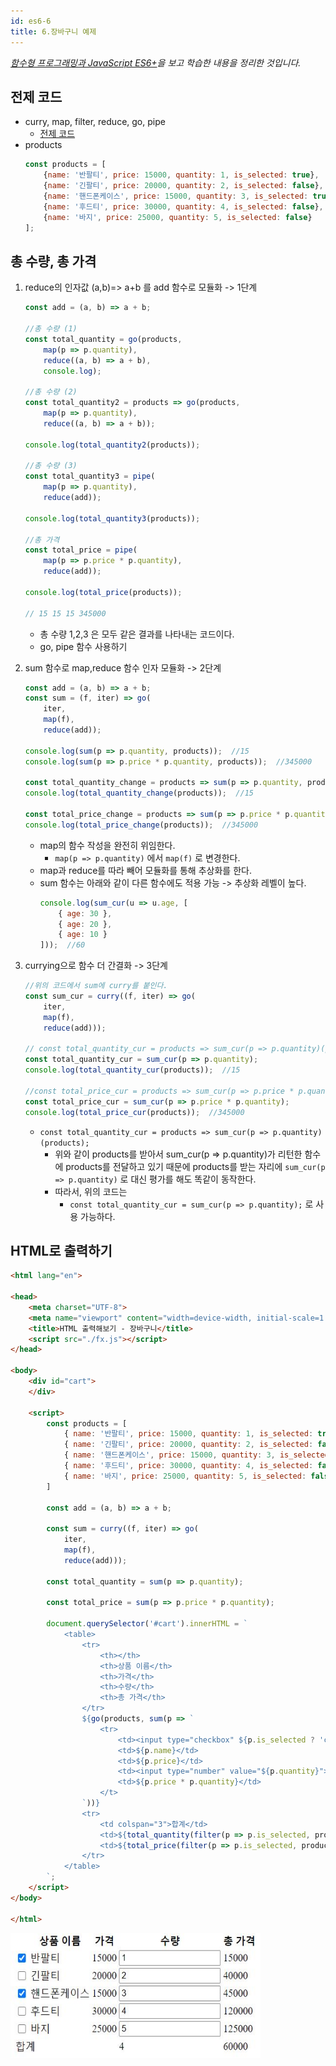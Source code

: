 ```yaml
---
id: es6-6
title: 6.장바구니 예제
---
```

_[함수형 프로그래밍과 JavaScript ES6+](https://www.inflearn.com/course/functional-es6/dashboard)을 보고 학습한 내용을 정리한 것입니다._

## 전제 코드
- curry, map, filter, reduce, go, pipe
    - [전제 코드](https://github.com/indongyoo/functional-javascript-01/blob/master/06.%20HTML%20%EC%B6%9C%EB%A0%A5%ED%95%B4%EB%B3%B4%EA%B8%B0/1/lib/fx.js)
- products 
    ```js
    const products = [
        {name: '반팔티', price: 15000, quantity: 1, is_selected: true},
        {name: '긴팔티', price: 20000, quantity: 2, is_selected: false},
        {name: '핸드폰케이스', price: 15000, quantity: 3, is_selected: true},
        {name: '후드티', price: 30000, quantity: 4, is_selected: false},
        {name: '바지', price: 25000, quantity: 5, is_selected: false}
    ];
    ```

## 총 수량, 총 가격
1. reduce의 인자값 (a,b)=> a+b 를 add 함수로 모듈화 -> 1단계 
    ```js
    const add = (a, b) => a + b;

    //총 수량 (1)
    const total_quantity = go(products,
        map(p => p.quantity),
        reduce((a, b) => a + b),
        console.log);

    //총 수량 (2)
    const total_quantity2 = products => go(products,
        map(p => p.quantity),
        reduce((a, b) => a + b));

    console.log(total_quantity2(products));

    //총 수량 (3)
    const total_quantity3 = pipe(
        map(p => p.quantity),
        reduce(add));

    console.log(total_quantity3(products));

    //총 가격
    const total_price = pipe(
        map(p => p.price * p.quantity),
        reduce(add));

    console.log(total_price(products));

    // 15 15 15 345000
    ``` 
    - 총 수량 1,2,3 은 모두 같은 결과를 나타내는 코드이다.
    - go, pipe 함수 사용하기
    

2. sum 함수로 map,reduce 함수 인자 모듈화 -> 2단계
    ```js
    const add = (a, b) => a + b;
    const sum = (f, iter) => go(
        iter,
        map(f),
        reduce(add));

    console.log(sum(p => p.quantity, products));  //15
    console.log(sum(p => p.price * p.quantity, products));  //345000

    const total_quantity_change = products => sum(p => p.quantity, products);
    console.log(total_quantity_change(products));  //15

    const total_price_change = products => sum(p => p.price * p.quantity, products);
    console.log(total_price_change(products));  //345000

    ```

    - map의 함수 작성을 완전히 위임한다.
        - `map(p => p.quantity)` 에서 `map(f)` 로 변경한다.
    - map과 reduce를 따라 빼어 모듈화를 통해 추상화를 한다.
    - sum 함수는 아래와 같이 다른 함수에도 적용 가능 -> 추상화 레벨이 높다.
        ```js
        console.log(sum_cur(u => u.age, [
            { age: 30 },
            { age: 20 },
            { age: 10 }
        ]));  //60
        ```


3. currying으로 함수 더 간결화 -> 3단계
    ```js
    //위의 코드에서 sum에 curry를 붙인다.
    const sum_cur = curry((f, iter) => go(
        iter,
        map(f),
        reduce(add)));

    // const total_quantity_cur = products => sum_cur(p => p.quantity)(products);
    const total_quantity_cur = sum_cur(p => p.quantity);
    console.log(total_quantity_cur(products));  //15

    //const total_price_cur = products => sum_cur(p => p.price * p.quantity)(products);
    const total_price_cur = sum_cur(p => p.price * p.quantity);
    console.log(total_price_cur(products));  //345000
    ```
    - `const total_quantity_cur = products => sum_cur(p => p.quantity)(products);`
        - 위와 같이 products를 받아서 sum_cur(p => p.quantity)가 리턴한 함수에 products를 전달하고 있기 때문에 products를 받는 자리에 `sum_cur(p => p.quantity)` 로 대신 평가를 해도 똑같이 동작한다.
        - 따라서, 위의 코드는 
            - `const total_quantity_cur = sum_cur(p => p.quantity);` 로 사용 가능하다.

 
## HTML로 출력하기
```html
<html lang="en">

<head>
    <meta charset="UTF-8">
    <meta name="viewport" content="width=device-width, initial-scale=1.0">
    <title>HTML 출력해보기 - 장바구니</title>
    <script src="./fx.js"></script>
</head>

<body>
    <div id="cart">
    </div>

    <script>
        const products = [
            { name: '반팔티', price: 15000, quantity: 1, is_selected: true },
            { name: '긴팔티', price: 20000, quantity: 2, is_selected: false },
            { name: '핸드폰케이스', price: 15000, quantity: 3, is_selected: true },
            { name: '후드티', price: 30000, quantity: 4, is_selected: false },
            { name: '바지', price: 25000, quantity: 5, is_selected: false }
        ]

        const add = (a, b) => a + b;

        const sum = curry((f, iter) => go(
            iter,
            map(f),
            reduce(add)));

        const total_quantity = sum(p => p.quantity);

        const total_price = sum(p => p.price * p.quantity);

        document.querySelector('#cart').innerHTML = `
            <table>
                <tr>
                    <th></th>
                    <th>상품 이름</th>
                    <th>가격</th>
                    <th>수량</th>
                    <th>총 가격</th>
                </tr>
                ${go(products, sum(p => `
                    <tr>
                        <td><input type="checkbox" ${p.is_selected ? 'checked' : ''}></td>
                        <td>${p.name}</td>
                        <td>${p.price}</td>
                        <td><input type="number" value="${p.quantity}"></td>
                        <td>${p.price * p.quantity}</td>
                    </t>        
                `))}
                <tr>
                    <td colspan="3">합계</td>
                    <td>${total_quantity(filter(p => p.is_selected, products))}</td>
                    <td>${total_price(filter(p => p.is_selected, products))}</td>
                </tr>
            </table>
        `;   
    </script>
</body>

</html>
```
<img src="/docs/JavaScript/img/16.JPG?raw=true" width="400px" height="200px" title="js" alt="param"></img><br/>
